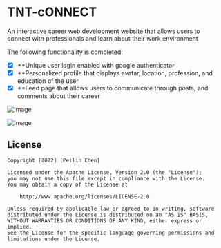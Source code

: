 # TNT-cONNECT
An interactive career web development website that allows users to connect with professionals and learn about their work environment

The following functionality is completed:

- [x] **Unique user login enabled with google authenticator
- [x] **Personalized profile that displays avatar, location, profession, and education of the user
- [x] **Feed page that allows users to communicate through posts, and comments about their career

![image](https://user-images.githubusercontent.com/74634276/215938869-be274c86-9c5f-4e39-af85-154403bb19cd.png)

![image](https://user-images.githubusercontent.com/74634276/215938883-d6ff23d7-e985-4f60-9142-8d79db27f6af.png)


## License

    Copyright [2022] [Peilin Chen]

    Licensed under the Apache License, Version 2.0 (the "License");
    you may not use this file except in compliance with the License.
    You may obtain a copy of the License at

        http://www.apache.org/licenses/LICENSE-2.0

    Unless required by applicable law or agreed to in writing, software
    distributed under the License is distributed on an "AS IS" BASIS,
    WITHOUT WARRANTIES OR CONDITIONS OF ANY KIND, either express or implied.
    See the License for the specific language governing permissions and
    limitations under the License.
